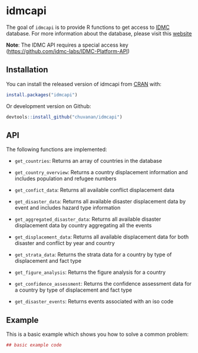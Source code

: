 # idmcapi

The goal of `idmcapi` is to provide R functions to get access to
[IDMC](http://www.internal-displacement.org/) database. For more information
about the database, please visit this
[website](http://www.internal-displacement.org/database)

**Note**: The IDMC API requires a special access key
(https://github.com/idmc-labs/IDMC-Platform-API)

## Installation

You can install the released version of idmcapi from
[CRAN](https://CRAN.R-project.org) with:

``` r
install.packages("idmcapi")
```

Or development version on Github:

``` r
devtools::install_github("chuvanan/idmcapi")
```

## API

The following functions are implemented:

* `get_countries`: Returns an array of countries in the database

* `get_country_overview`: Returns a country displacement information and
  includes population and refugee numbers

* `get_confict_data`: Returns all available conflict displacement data

* `get_disaster_data`: Returns all available disaster displacement data by event
  and includes hazard type information

* `get_aggregated_disaster_data`: Returns all available disaster displacement
  data by country aggregating all the events

* `get_displacement_data`: Returns all available displacement data for both
  disaster and conflict by year and country

* `get_strata_data`: Returns the strata data for a country by type of
  displacement and fact type

* `get_figure_analysis`: Returns the figure analysis for a country

* `get_confidence_assessment`: Returns the confidence assessment data for a
  country by type of displacement and fact type

* `get_disaster_events`: Returns events associated with an iso code

## Example

This is a basic example which shows you how to solve a common problem:

``` r
## basic example code
```

